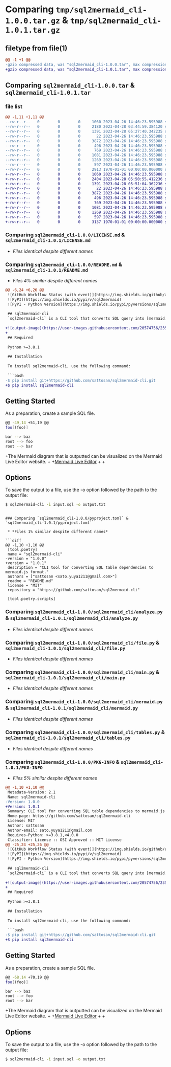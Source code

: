 # Comparing `tmp/sql2mermaid_cli-1.0.0.tar.gz` & `tmp/sql2mermaid_cli-1.0.1.tar.gz`

## filetype from file(1)

```diff
@@ -1 +1 @@
-gzip compressed data, was "sql2mermaid_cli-1.0.0.tar", max compression
+gzip compressed data, was "sql2mermaid_cli-1.0.1.tar", max compression
```

## Comparing `sql2mermaid_cli-1.0.0.tar` & `sql2mermaid_cli-1.0.1.tar`

### file list

```diff
@@ -1,11 +1,11 @@
--rw-r--r--   0        0        0     1060 2023-04-26 14:46:23.595988 sql2mermaid_cli-1.0.0/LICENSE.md
--rw-r--r--   0        0        0     2180 2023-04-28 03:44:59.384120 sql2mermaid_cli-1.0.0/README.md
--rw-r--r--   0        0        0     1391 2023-04-28 05:27:40.342235 sql2mermaid_cli-1.0.0/pyproject.toml
--rw-r--r--   0        0        0       22 2023-04-26 14:46:23.595988 sql2mermaid_cli-1.0.0/sql2mermaid_cli/__init__.py
--rw-r--r--   0        0        0     3872 2023-04-26 14:46:23.595988 sql2mermaid_cli-1.0.0/sql2mermaid_cli/analyze.py
--rw-r--r--   0        0        0      496 2023-04-26 14:46:23.595988 sql2mermaid_cli-1.0.0/sql2mermaid_cli/dependencies.py
--rw-r--r--   0        0        0      769 2023-04-26 14:46:23.595988 sql2mermaid_cli-1.0.0/sql2mermaid_cli/file.py
--rw-r--r--   0        0        0     1081 2023-04-26 14:46:23.595988 sql2mermaid_cli-1.0.0/sql2mermaid_cli/main.py
--rw-r--r--   0        0        0     1269 2023-04-26 14:46:23.595988 sql2mermaid_cli-1.0.0/sql2mermaid_cli/mermaid.py
--rw-r--r--   0        0        0      597 2023-04-26 14:46:23.595988 sql2mermaid_cli-1.0.0/sql2mermaid_cli/tables.py
--rw-r--r--   0        0        0     2913 1970-01-01 00:00:00.000000 sql2mermaid_cli-1.0.0/PKG-INFO
+-rw-r--r--   0        0        0     1060 2023-04-26 14:46:23.595988 sql2mermaid_cli-1.0.1/LICENSE.md
+-rw-r--r--   0        0        0     2404 2023-04-28 05:50:55.412236 sql2mermaid_cli-1.0.1/README.md
+-rw-r--r--   0        0        0     1391 2023-04-28 05:51:04.362236 sql2mermaid_cli-1.0.1/pyproject.toml
+-rw-r--r--   0        0        0       22 2023-04-26 14:46:23.595988 sql2mermaid_cli-1.0.1/sql2mermaid_cli/__init__.py
+-rw-r--r--   0        0        0     3872 2023-04-26 14:46:23.595988 sql2mermaid_cli-1.0.1/sql2mermaid_cli/analyze.py
+-rw-r--r--   0        0        0      496 2023-04-26 14:46:23.595988 sql2mermaid_cli-1.0.1/sql2mermaid_cli/dependencies.py
+-rw-r--r--   0        0        0      769 2023-04-26 14:46:23.595988 sql2mermaid_cli-1.0.1/sql2mermaid_cli/file.py
+-rw-r--r--   0        0        0     1081 2023-04-26 14:46:23.595988 sql2mermaid_cli-1.0.1/sql2mermaid_cli/main.py
+-rw-r--r--   0        0        0     1269 2023-04-26 14:46:23.595988 sql2mermaid_cli-1.0.1/sql2mermaid_cli/mermaid.py
+-rw-r--r--   0        0        0      597 2023-04-26 14:46:23.595988 sql2mermaid_cli-1.0.1/sql2mermaid_cli/tables.py
+-rw-r--r--   0        0        0     3137 1970-01-01 00:00:00.000000 sql2mermaid_cli-1.0.1/PKG-INFO
```

### Comparing `sql2mermaid_cli-1.0.0/LICENSE.md` & `sql2mermaid_cli-1.0.1/LICENSE.md`

 * *Files identical despite different names*

### Comparing `sql2mermaid_cli-1.0.0/README.md` & `sql2mermaid_cli-1.0.1/README.md`

 * *Files 4% similar despite different names*

```diff
@@ -6,24 +6,26 @@
 ![GitHub Workflow Status (with event)](https://img.shields.io/github/actions/workflow/status/nkato/sql2mermaid/python-tox.yml?event=push&label=pytest%20with%20py38)
 ![PyPI](https://img.shields.io/pypi/v/sql2mermaid)
 ![PyPI - Python Version](https://img.shields.io/pypi/pyversions/sql2mermaid)
 
 ## sql2mermaid-cli
 `sql2mermaid-cli` is a CLI tool that converts SQL query into [mermaid.js](https://mermaid.js.org/) style!.
 
+![output-image](https://user-images.githubusercontent.com/20574756/235055268-3ecf0ec7-a3b7-45c3-93d9-fb032b14b4f6.gif)
+
 ## Required
 
 Python >=3.8.1
 
 ## Installation
 
 To install sql2mermaid-cli, use the following command:
 
 ```bash
-$ pip install git+https://github.com/sattosan/sql2mermaid-cli.git
+$ pip install sql2mermaid-cli
 ```
 
 ## Getting Started
 
 As a preparation, create a sample SQL file.
 
 ```bash
@@ -49,14 +51,19 @@
 foo[(foo)]
 
 bar --> baz
 root --> foo
 root --> bar
 ```
 
+The Mermaid diagram that is outputted can be visualized on the Mermaid Live Editor website.
+
+[Mermaid Live Editor](https://mermaid.live/)
+
+
 ## Options
 
 To save the output to a file, use the -o option followed by the path to the output file:
 
 ```bash
 $ sql2mermaid-cli -i input.sql -o output.txt
 ```
```

### Comparing `sql2mermaid_cli-1.0.0/pyproject.toml` & `sql2mermaid_cli-1.0.1/pyproject.toml`

 * *Files 1% similar despite different names*

```diff
@@ -1,10 +1,10 @@
 [tool.poetry]
 name = "sql2mermaid-cli"
-version = "1.0.0"
+version = "1.0.1"
 description = "CLI tool for converting SQL table dependencies to mermaid.js format."
 authors = ["sattosan <sato.yuya1211@gmail.com>"]
 readme = "README.md"
 license = "MIT"
 repository = "https://github.com/sattosan/sql2mermaid-cli"
 
 [tool.poetry.scripts]
```

### Comparing `sql2mermaid_cli-1.0.0/sql2mermaid_cli/analyze.py` & `sql2mermaid_cli-1.0.1/sql2mermaid_cli/analyze.py`

 * *Files identical despite different names*

### Comparing `sql2mermaid_cli-1.0.0/sql2mermaid_cli/file.py` & `sql2mermaid_cli-1.0.1/sql2mermaid_cli/file.py`

 * *Files identical despite different names*

### Comparing `sql2mermaid_cli-1.0.0/sql2mermaid_cli/main.py` & `sql2mermaid_cli-1.0.1/sql2mermaid_cli/main.py`

 * *Files identical despite different names*

### Comparing `sql2mermaid_cli-1.0.0/sql2mermaid_cli/mermaid.py` & `sql2mermaid_cli-1.0.1/sql2mermaid_cli/mermaid.py`

 * *Files identical despite different names*

### Comparing `sql2mermaid_cli-1.0.0/sql2mermaid_cli/tables.py` & `sql2mermaid_cli-1.0.1/sql2mermaid_cli/tables.py`

 * *Files identical despite different names*

### Comparing `sql2mermaid_cli-1.0.0/PKG-INFO` & `sql2mermaid_cli-1.0.1/PKG-INFO`

 * *Files 5% similar despite different names*

```diff
@@ -1,10 +1,10 @@
 Metadata-Version: 2.1
 Name: sql2mermaid-cli
-Version: 1.0.0
+Version: 1.0.1
 Summary: CLI tool for converting SQL table dependencies to mermaid.js format.
 Home-page: https://github.com/sattosan/sql2mermaid-cli
 License: MIT
 Author: sattosan
 Author-email: sato.yuya1211@gmail.com
 Requires-Python: >=3.8.1,<4.0.0
 Classifier: License :: OSI Approved :: MIT License
@@ -25,24 +25,26 @@
 ![GitHub Workflow Status (with event)](https://img.shields.io/github/actions/workflow/status/nkato/sql2mermaid/python-tox.yml?event=push&label=pytest%20with%20py38)
 ![PyPI](https://img.shields.io/pypi/v/sql2mermaid)
 ![PyPI - Python Version](https://img.shields.io/pypi/pyversions/sql2mermaid)
 
 ## sql2mermaid-cli
 `sql2mermaid-cli` is a CLI tool that converts SQL query into [mermaid.js](https://mermaid.js.org/) style!.
 
+![output-image](https://user-images.githubusercontent.com/20574756/235055268-3ecf0ec7-a3b7-45c3-93d9-fb032b14b4f6.gif)
+
 ## Required
 
 Python >=3.8.1
 
 ## Installation
 
 To install sql2mermaid-cli, use the following command:
 
 ```bash
-$ pip install git+https://github.com/sattosan/sql2mermaid-cli.git
+$ pip install sql2mermaid-cli
 ```
 
 ## Getting Started
 
 As a preparation, create a sample SQL file.
 
 ```bash
@@ -68,14 +70,19 @@
 foo[(foo)]
 
 bar --> baz
 root --> foo
 root --> bar
 ```
 
+The Mermaid diagram that is outputted can be visualized on the Mermaid Live Editor website.
+
+[Mermaid Live Editor](https://mermaid.live/)
+
+
 ## Options
 
 To save the output to a file, use the -o option followed by the path to the output file:
 
 ```bash
 $ sql2mermaid-cli -i input.sql -o output.txt
 ```
```

